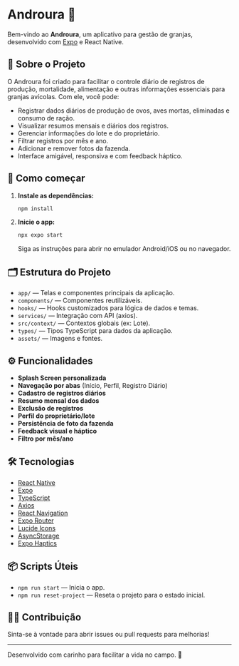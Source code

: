 # Androura 🐓

Bem-vindo ao **Androura**, um aplicativo para gestão de granjas, desenvolvido com [Expo](https://expo.dev/) e React Native.

## 📱 Sobre o Projeto

O Androura foi criado para facilitar o controle diário de registros de produção, mortalidade, alimentação e outras informações essenciais para granjas avícolas. Com ele, você pode:

- Registrar dados diários de produção de ovos, aves mortas, eliminadas e consumo de ração.
- Visualizar resumos mensais e diários dos registros.
- Gerenciar informações do lote e do proprietário.
- Filtrar registros por mês e ano.
- Adicionar e remover fotos da fazenda.
- Interface amigável, responsiva e com feedback háptico.

## 🚀 Como começar

1. **Instale as dependências:**

   ```sh
   npm install
   ```

2. **Inicie o app:**

   ```sh
   npx expo start
   ```

   Siga as instruções para abrir no emulador Android/iOS ou no navegador.

## 🗂 Estrutura do Projeto

- `app/` — Telas e componentes principais da aplicação.
- `components/` — Componentes reutilizáveis.
- `hooks/` — Hooks customizados para lógica de dados e temas.
- `services/` — Integração com API (axios).
- `src/context/` — Contextos globais (ex: Lote).
- `types/` — Tipos TypeScript para dados da aplicação.
- `assets/` — Imagens e fontes.

## ⚙️ Funcionalidades

- **Splash Screen personalizada**
- **Navegação por abas** (Início, Perfil, Registro Diário)
- **Cadastro de registros diários**
- **Resumo mensal dos dados**
- **Exclusão de registros**
- **Perfil do proprietário/lote**
- **Persistência de foto da fazenda**
- **Feedback visual e háptico**
- **Filtro por mês/ano**

## 🛠 Tecnologias

- [React Native](https://reactnative.dev/)
- [Expo](https://expo.dev/)
- [TypeScript](https://www.typescriptlang.org/)
- [Axios](https://axios-http.com/)
- [React Navigation](https://reactnavigation.org/)
- [Expo Router](https://expo.github.io/router/)
- [Lucide Icons](https://lucide.dev/)
- [AsyncStorage](https://react-native-async-storage.github.io/async-storage/)
- [Expo Haptics](https://docs.expo.dev/versions/latest/sdk/haptics/)

## 📦 Scripts Úteis

- `npm run start` — Inicia o app.
- `npm run reset-project` — Reseta o projeto para o estado inicial.

## 👨‍🌾 Contribuição

Sinta-se à vontade para abrir issues ou pull requests para melhorias!

---

Desenvolvido com carinho para facilitar a vida no campo. 🌾
